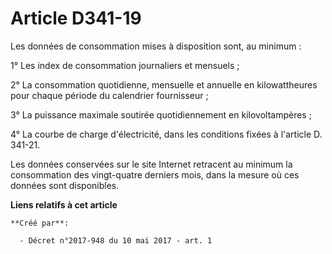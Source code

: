 # Article D341-19

Les données de consommation mises à disposition sont, au minimum :

1° Les index de consommation journaliers et mensuels ;

2° La consommation quotidienne, mensuelle et annuelle en kilowattheures pour chaque période du calendrier fournisseur ;

3° La puissance maximale soutirée quotidiennement en kilovoltampères ;

4° La courbe de charge d'électricité, dans les conditions fixées à l'article D. 341-21.

Les données conservées sur le site Internet retracent au minimum la consommation des vingt-quatre derniers mois, dans la
mesure où ces données sont disponibles.

**Liens relatifs à cet article**

	**Créé par**:

	  - Décret n°2017-948 du 10 mai 2017 - art. 1
